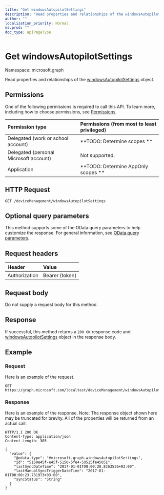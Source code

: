 ```yaml
---
title: "Get windowsAutopilotSettings"
description: "Read properties and relationships of the windowsAutopilotSettings object."
author: ""
localization_priority: Normal
ms.prod: ""
doc_type: apiPageType
---
```


# Get windowsAutopilotSettings

Namespace: microsoft.graph

Read properties and relationships of the [windowsAutopilotSettings](../resources/windowsautopilotsettings.md) object.

## Permissions
One of the following permissions is required to call this API. To learn more, including how to choose permissions, see [Permissions](/concepts/permissions-reference.md).

|Permission type|Permissions (from most to least privileged)|
|:---|:---|
|Delegated (work or school account)|**TODO: Determine scopes **|
|Delegated (personal Microsoft account)|Not supported.|
|Application|**TODO: Determine AppOnly scopes **|

## HTTP Request
<!-- {
  "blockType": "ignored"
}
-->
``` http
GET /deviceManagement/windowsAutopilotSettings
```

## Optional query parameters
This method supports some of the OData query parameters to help customize the response. For general information, see [OData query parameters](/graph/query-parameters).

## Request headers
|Header|Value|
|:---|:---|
|Authorization|Bearer {token}|

## Request body
Do not supply a request body for this method.

## Response
If successful, this method returns a `200 OK` response code and [windowsAutopilotSettings](../resources/windowsautopilotsettings.md) object in the response body.

## Example

### Request
Here is an example of the request.
<!-- {
  "blockType": "request",
  "name": "get_windowsautopilotsettings"
}
-->
``` http
GET https://graph.microsoft.com/localtest/deviceManagement/windowsAutopilotSettings
```

### Response
Here is an example of the response. Note: The response object shown here may be truncated for brevity. All of the properties will be returned from an actual call.
<!-- {
  "blockType": "response",
  "truncated": true,
  "@odata.type": "microsoft.graph.windowsAutopilotSettings"
}
-->
``` http
HTTP/1.1 200 OK
Content-Type: application/json
Content-Length: 303

{
  "value": {
    "@odata.type": "#microsoft.graph.windowsAutopilotSettings",
    "id": "5150e45f-e45f-5150-5fe4-50515fe45051",
    "lastSyncDateTime": "2017-01-01T00:00:28.8363536+03:00",
    "lastManualSyncTriggerDateTime": "2017-01-01T00:00:23.731973+03:00",
    "syncStatus": "String"
  }
}
```

